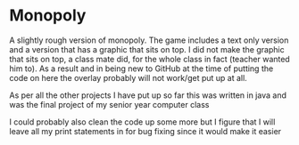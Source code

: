 Monopoly
========
A slightly rough version of monopoly. The game includes a text only version and a version that has a graphic that sits on top.
I did not make the graphic that sits on top, a class mate did, for the whole class in fact (teacher wanted him to).
As a result and in being new to GitHub at the time of putting the code on here the overlay probably will not work/get put up at all. 

As per all the other projects I have put up so far this was written in java and was the final project of my senior year computer class


I could probably also clean the code up some more but I figure that I will leave all my print statements in for bug fixing since it would make it easier
